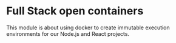 # Full Stack open containers

This module is about using docker to create immutable execution environments for our Node.js and React projects.
